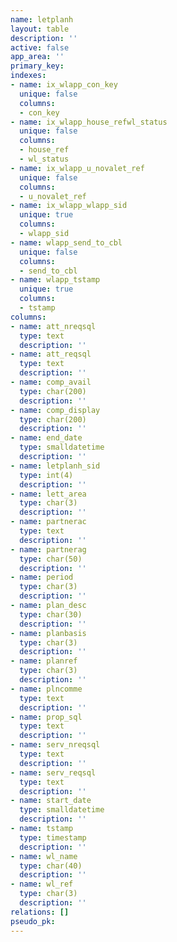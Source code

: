 ```yaml
---
name: letplanh
layout: table
description: ''
active: false
app_area: ''
primary_key: 
indexes:
- name: ix_wlapp_con_key
  unique: false
  columns:
  - con_key
- name: ix_wlapp_house_refwl_status
  unique: false
  columns:
  - house_ref
  - wl_status
- name: ix_wlapp_u_novalet_ref
  unique: false
  columns:
  - u_novalet_ref
- name: ix_wlapp_wlapp_sid
  unique: true
  columns:
  - wlapp_sid
- name: wlapp_send_to_cbl
  unique: false
  columns:
  - send_to_cbl
- name: wlapp_tstamp
  unique: true
  columns:
  - tstamp
columns:
- name: att_nreqsql
  type: text
  description: ''
- name: att_reqsql
  type: text
  description: ''
- name: comp_avail
  type: char(200)
  description: ''
- name: comp_display
  type: char(200)
  description: ''
- name: end_date
  type: smalldatetime
  description: ''
- name: letplanh_sid
  type: int(4)
  description: ''
- name: lett_area
  type: char(3)
  description: ''
- name: partnerac
  type: text
  description: ''
- name: partnerag
  type: char(50)
  description: ''
- name: period
  type: char(3)
  description: ''
- name: plan_desc
  type: char(30)
  description: ''
- name: planbasis
  type: char(3)
  description: ''
- name: planref
  type: char(3)
  description: ''
- name: plncomme
  type: text
  description: ''
- name: prop_sql
  type: text
  description: ''
- name: serv_nreqsql
  type: text
  description: ''
- name: serv_reqsql
  type: text
  description: ''
- name: start_date
  type: smalldatetime
  description: ''
- name: tstamp
  type: timestamp
  description: ''
- name: wl_name
  type: char(40)
  description: ''
- name: wl_ref
  type: char(3)
  description: ''
relations: []
pseudo_pk: 
---
```


